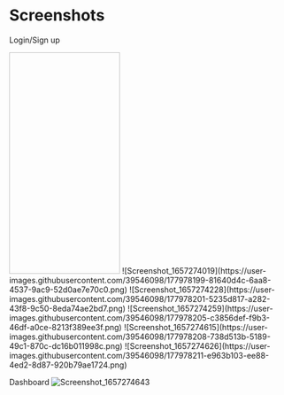 # Screenshots

Login/Sign up

<img data-canonical-src="https://user-images.githubusercontent.com/39546098/177978193-4f632288-e061-443e-b9fc-666d9fd5a302.png" width="200" height="400" />
![Screenshot_1657274019](https://user-images.githubusercontent.com/39546098/177978199-81640d4c-6aa8-4537-9ac9-52d0ae7e70c0.png)
![Screenshot_1657274228](https://user-images.githubusercontent.com/39546098/177978201-5235d817-a282-43f8-9c50-8eda74ae2bd7.png)
![Screenshot_1657274259](https://user-images.githubusercontent.com/39546098/177978205-c3856def-f9b3-46df-a0ce-8213f389ee3f.png)
![Screenshot_1657274615](https://user-images.githubusercontent.com/39546098/177978208-738d513b-5189-49c1-870c-dc16b011998c.png)
![Screenshot_1657274626](https://user-images.githubusercontent.com/39546098/177978211-e963b103-ee88-4ed2-8d87-920b79ae1724.png)

Dashboard
![Screenshot_1657274643](https://user-images.githubusercontent.com/39546098/177978250-e47770a7-8501-471e-8ca5-1be64a237f10.png)

